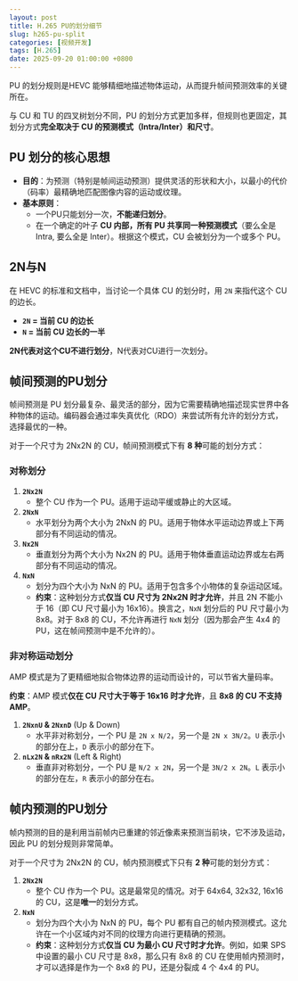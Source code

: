 ```yaml
---
layout: post
title: H.265 PU的划分细节
slug: h265-pu-split
categories: [视频开发]
tags: [H.265]
date: 2025-09-20 01:00:00 +0800
---
```


PU 的划分规则是HEVC 能够精细地描述物体运动，从而提升帧间预测效率的关键所在。

与 CU 和 TU 的四叉树划分不同，PU 的划分方式更加多样，但规则也更固定，其划分方式**完全取决于 CU 的预测模式（Intra/Inter）和尺寸**。

## PU 划分的核心思想

+   **目的**：为预测（特别是帧间运动预测）提供灵活的形状和大小，以最小的代价（码率）最精确地匹配图像内容的运动或纹理。
+   **基本原则**：
    +   一个PU只能划分一次，**不能递归划分**。
    +   在一个确定的叶子 **CU 内部，所有 PU 共享同一种预测模式**（要么全是 Intra, 要么全是 Inter）。根据这个模式，CU 会被划分为一个或多个 PU。


## 2N与N

在 HEVC 的标准和文档中，当讨论一个具体 CU 的划分时，用 `2N` 来指代这个 CU 的边长。

+   **`2N` = 当前 CU 的边长**
+   **`N` = 当前 CU 边长的一半**

**2N代表对这个CU不进行划分**，N代表对CU进行一次划分。

## 帧间预测的PU划分

帧间预测是 PU 划分最复杂、最灵活的部分，因为它需要精确地描述现实世界中各种物体的运动。编码器会通过率失真优化（RDO）来尝试所有允许的划分方式，选择最优的一种。

对于一个尺寸为 2Nx2N 的 CU，帧间预测模式下有 **8 种**可能的划分方式：

### 对称划分

1.  **`2Nx2N`**
    +   整个 CU 作为一个 PU。适用于运动平缓或静止的大区域。
1.  **`2NxN`**
    +   水平划分为两个大小为 2NxN 的 PU。适用于物体水平运动边界或上下两部分有不同运动的情况。
1.  **`Nx2N`**
    +   垂直划分为两个大小为 Nx2N 的 PU。适用于物体垂直运动边界或左右两部分有不同运动的情况。
1.  **`NxN`**
    +   划分为四个大小为 NxN 的 PU。适用于包含多个小物体的复杂运动区域。
    +   **约束**：这种划分方式**仅当 CU 尺寸为 2Nx2N 时才允许**，并且 2N 不能小于 16（即 CU 尺寸最小为 16x16）。换言之，`NxN` 划分后的 PU 尺寸最小为 8x8。对于 8x8 的 CU，不允许再进行 `NxN` 划分（因为那会产生 4x4 的 PU，这在帧间预测中是不允许的）。

### 非对称运动划分

AMP 模式是为了更精细地拟合物体边界的运动而设计的，可以节省大量码率。

**约束**：AMP 模式**仅在 CU 尺寸大于等于 16x16 时才允许**，且 **8x8 的 CU 不支持 AMP**。

1.  **`2NxnU` & `2NxnD`** (Up & Down)
    +   水平非对称划分，一个 PU 是 `2N x N/2`，另一个是 `2N x 3N/2`。`U` 表示小的部分在上，`D` 表示小的部分在下。
1.  **`nLx2N` & `nRx2N`** (Left & Right)
    +   垂直非对称划分，一个 PU 是 `N/2 x 2N`，另一个是 `3N/2 x 2N`。`L` 表示小的部分在左，`R` 表示小的部分在右。

## 帧内预测的PU划分

帧内预测的目的是利用当前帧内已重建的邻近像素来预测当前块，它不涉及运动，因此 PU 的划分规则非常简单。

对于一个尺寸为 2Nx2N 的 CU，帧内预测模式下只有 **2 种**可能的划分方式：

1.  **`2Nx2N`**
    +   整个 CU 作为一个 PU。这是最常见的情况。对于 64x64, 32x32, 16x16 的 CU，这是**唯一**的划分方式。
1.  **`NxN`**
    +   划分为四个大小为 NxN 的 PU，每个 PU 都有自己的帧内预测模式。这允许在一个小区域内对不同的纹理方向进行更精确的预测。
    +   **约束**：这种划分方式**仅当 CU 为最小 CU 尺寸时才允许**。例如，如果 SPS 中设置的最小 CU 尺寸是 8x8，那么只有 8x8 的 CU 在使用帧内预测时，才可以选择是作为一个 8x8 的 PU，还是分裂成 4 个 4x4 的 PU。
